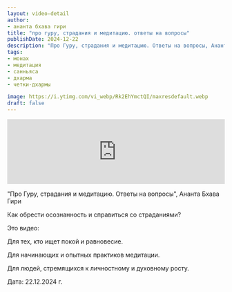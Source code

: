 ```yaml
---
layout: video-detail
author:
- ананта бхава гири
title: "про гуру, страдания и медитацию. ответы на вопросы"
publishDate: 2024-12-22
description: "Про Гуру, страдания и медитацию. Ответы на вопросы, Ананта Бхава Гири  Как обрести осознанность и справиться со страданиями?   Это видео   Для тех, кто ищет покой и равновесие.  Для начинающих и опытных практиков медитации.  Для людей, стрем"
tags: 
- монах
- медитация
- санньяса
- дхарма
- четки-дхармы

image: https://i.ytimg.com/vi_webp/Rk2EhYmctQI/maxresdefault.webp
draft: false
---
```


<iframe width="100%" src="https://www.youtube.com/embed/Rk2EhYmctQI" frameborder="0" allowfullscreen=""></iframe> 

 "Про Гуру, страдания и медитацию. Ответы на вопросы", Ананта Бхава Гири

 Как обрести осознанность и справиться со страданиями?

  
 Это видео:

 Для тех, кто ищет покой и равновесие.

 Для начинающих и опытных практиков медитации.

 Для людей, стремящихся к личностному и духовному росту.

  
 Дата: 22.12.2024 г.

  

 